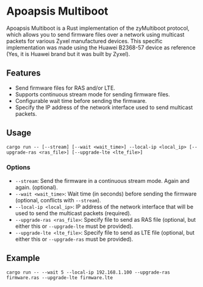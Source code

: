 # Apoapsis Multiboot
Apoapsis Multiboot is a Rust implementation of the zyMultiboot protocol, which allows you to send firmware files over a network using multicast packets for various Zyxel manufactured devices. This specific implementation was made using the Huawei B2368-57 device as reference (Yes, it is Huawei brand but it was built by Zyxel).

## Features
- Send firmware files for RAS and/or LTE.
- Supports continuous stream mode for sending firmware files.
- Configurable wait time before sending the firmware.
- Specify the IP address of the network interface used to send multicast packets.

## Usage
``cargo run -- [--stream] [--wait <wait_time>] --local-ip <local_ip> [--upgrade-ras <ras_file>] [--upgrade-lte <lte_file>]``

### Options
- `--stream`: Send the firmware in a continuous stream mode. Again and again. (optional).
- `--wait <wait_time>`: Wait time (in seconds) before sending the firmware (optional, conflicts with `--stream`).
- `--local-ip <local_ip>`: IP address of the network interface that will be used to send the multicast packets (required).
- `--upgrade-ras <ras_file>`: Specify file to send as RAS file (optional, but either this or `--upgrade-lte` must be provided).
- `--upgrade-lte <lte_file>`: Specify file to send as LTE file (optional, but either this or `--upgrade-ras` must be provided).

## Example
``cargo run -- --wait 5 --local-ip 192.168.1.100 --upgrade-ras firmware.ras --upgrade-lte firmware.lte``

